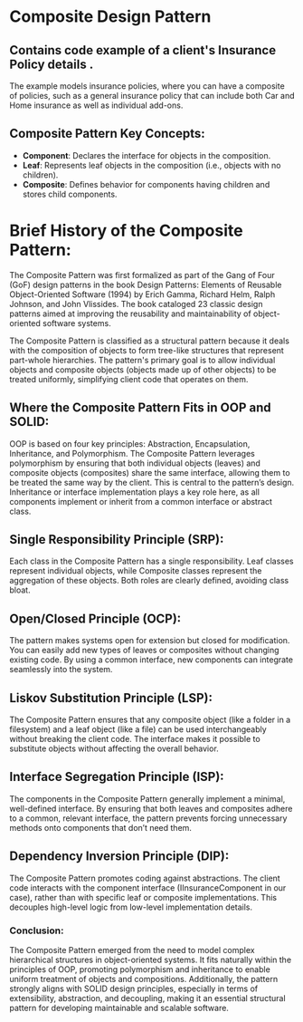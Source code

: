 # Composite Design Pattern

## Contains code example of a client's Insurance Policy details .

The example models insurance policies, where you can have a composite of policies, such as a general insurance policy that can include both Car and Home insurance as well as individual add-ons.

## Composite Pattern Key Concepts:
- **Component**: Declares the interface for objects in the composition.
- **Leaf**: Represents leaf objects in the composition (i.e., objects with no children).
- **Composite**: Defines behavior for components having children and stores child components.

# Brief History of the Composite Pattern:
The Composite Pattern was first formalized as part of the Gang of Four (GoF) design patterns in the book Design Patterns: Elements of Reusable Object-Oriented Software (1994) by Erich Gamma, Richard Helm, Ralph Johnson, and John Vlissides. The book cataloged 23 classic design patterns aimed at improving the reusability and maintainability of object-oriented software systems.

The Composite Pattern is classified as a structural pattern because it deals with the composition of objects to form tree-like structures that represent part-whole hierarchies. The pattern's primary goal is to allow individual objects and composite objects (objects made up of other objects) to be treated uniformly, simplifying client code that operates on them.

## Where the Composite Pattern Fits in OOP and SOLID:
OOP is based on four key principles: Abstraction, Encapsulation, Inheritance, and Polymorphism.
The Composite Pattern leverages polymorphism by ensuring that both individual objects (leaves) and composite objects (composites) share the same interface, allowing them to be treated the same way by the client. This is central to the pattern’s design.
Inheritance or interface implementation plays a key role here, as all components implement or inherit from a common interface or abstract class.

## Single Responsibility Principle (SRP):
Each class in the Composite Pattern has a single responsibility. Leaf classes represent individual objects, while Composite classes represent the aggregation of these objects. Both roles are clearly defined, avoiding class bloat.

## Open/Closed Principle (OCP):
The pattern makes systems open for extension but closed for modification. You can easily add new types of leaves or composites without changing existing code. By using a common interface, new components can integrate seamlessly into the system.

## Liskov Substitution Principle (LSP):
The Composite Pattern ensures that any composite object (like a folder in a filesystem) and a leaf object (like a file) can be used interchangeably without breaking the client code. The interface makes it possible to substitute objects without affecting the overall behavior.

## Interface Segregation Principle (ISP):
The components in the Composite Pattern generally implement a minimal, well-defined interface. By ensuring that both leaves and composites adhere to a common, relevant interface, the pattern prevents forcing unnecessary methods onto components that don’t need them.

## Dependency Inversion Principle (DIP):
The Composite Pattern promotes coding against abstractions. The client code interacts with the component interface (IInsuranceComponent in our case), rather than with specific leaf or composite implementations. This decouples high-level logic from low-level implementation details.

### Conclusion:
The Composite Pattern emerged from the need to model complex hierarchical structures in object-oriented systems. It fits naturally within the principles of OOP, promoting polymorphism and inheritance to enable uniform treatment of objects and compositions. Additionally, the pattern strongly aligns with SOLID design principles, especially in terms of extensibility, abstraction, and decoupling, making it an essential structural pattern for developing maintainable and scalable software.
